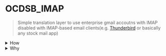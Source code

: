 # OCDSB_IMAP

> Simple translation layer to use enterprise gmail accoutns with IMAP disabled with IMAP-based email clients(e.g. [Thunderbird](https://www.thunderbird.net) or basically any stock mail app)

<details>
  <summary>How</summary>

1. Clone or otherwise download the repository contents

2. Install the latest [Node.js LTS](https://nodejs.org/en) for your operating system

3. Install Node.js modules with `npm install`

4. Open [Google Apps Script](https://script.google.com) with the Google account you plan to use for email

5. Create a new project

6. Paste the contents of `appsScript.gs`

7. Click `deploy` and deploy as a `web app` with access set to `anyone`

8. Copy the public url. Do not share it with anyone you don't want to give full access to your email account.

9. Run the script once with `node index`

10. Paste it into the  `"url"` field in the newly created `config.json`

11. Run the script again and set up your email client with the provided credentials


**IMPORTANT: This server is intended to run exclusively on your local machine as it does not implement authentication. For use with multiple computers, set up the server independently on each one. Multiple servers on the same account can share an Apps Script project.**

</details>


<details>
  <summary>
    Why
  </summary>

- Third-party email clients allow you to read email offline, and often have more features and integrate better with your OS than GMail.

- The GMail webapp on OCDSB google accounts essentially functions as a keylogger due to the board's use of [Google Vault](https://support.google.com/vault/answer/2462365?hl=en). This allows the board to read deleted emails, drafts, and even deleted unsaved drafts. This script circumvents the client-side keylogger, though the board will still be able to read your sent emails if you don't [encrypt them with PGP](https://www.openpgp.org/)

</details>
